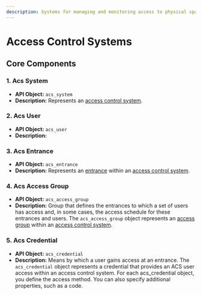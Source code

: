```yaml
---
description: Systems for managing and monitoring access to physical spaces
---
```


# Access Control Systems

## Core Components

### 1. Acs System
- **API Object:** `acs_system`
- **Description:** Represents an [access control system](https://docs.seam.co/latest/capability-guides/access-systems).

### 2. Acs User
- **API Object:** `acs_user`
- **Description:** 

### 3. Acs Entrance
- **API Object:** `acs_entrance`
- **Description:** Represents an [entrance](../../capability-guides/access-systems/retrieving-entrance-details.md) within an [access control system](https://docs.seam.co/latest/capability-guides/access-systems).

### 4. Acs Access Group
- **API Object:** `acs_access_group`
- **Description:** Group that defines the entrances to which a set of users has access and, in some cases, the access schedule for these entrances and users.
The `acs_access_group` object represents an [access group](https://docs.seam.co/latest/capability-guides/access-systems/assigning-users-to-access-groups) within an [access control system](https://docs.seam.co/latest/capability-guides/access-systems).

### 5. Acs Credential
- **API Object:** `acs_credential`
- **Description:** Means by which a user gains access at an entrance.
The `acs_credential` object represents a credential that provides an ACS user access within an access control system. For each acs_credential object, you define the access method. You can also specify additional properties, such as a code.

